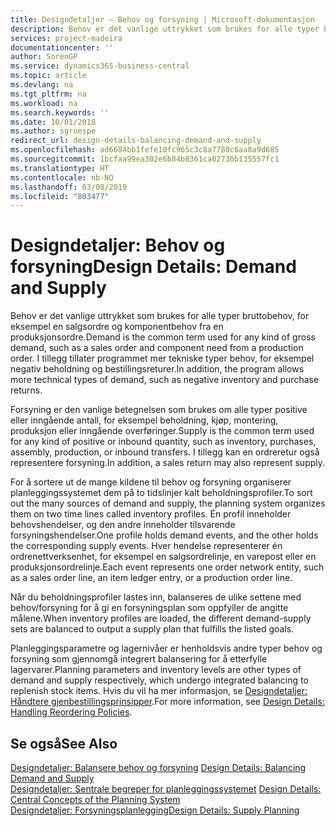 ```yaml
---
title: Designdetaljer – Behov og forsyning | Microsoft-dokumentasjon
description: Behov er det vanlige uttrykket som brukes for alle typer bruttobehov, for eksempel en salgsordre og komponentbehov fra en produksjonsordre. I tillegg tillater programmet mer tekniske typer behov, for eksempel negativ beholdning og bestillingsreturer.
services: project-madeira
documentationcenter: ''
author: SorenGP
ms.service: dynamics365-business-central
ms.topic: article
ms.devlang: na
ms.tgt_pltfrm: na
ms.workload: na
ms.search.keywords: ''
ms.date: 10/01/2018
ms.author: sgroespe
redirect_url: design-details-balancing-demand-and-supply
ms.openlocfilehash: ad6684bb1fefe10fc965c3c8a7780c6aa8a9d685
ms.sourcegitcommit: 1bcfaa99ea302e6b84b8361ca02730b135557fc1
ms.translationtype: HT
ms.contentlocale: nb-NO
ms.lasthandoff: 03/08/2019
ms.locfileid: "803477"
---
```

# <a name="design-details-demand-and-supply"></a><span data-ttu-id="76fec-104">Designdetaljer: Behov og forsyning</span><span class="sxs-lookup"><span data-stu-id="76fec-104">Design Details: Demand and Supply</span></span>
<span data-ttu-id="76fec-105">Behov er det vanlige uttrykket som brukes for alle typer bruttobehov, for eksempel en salgsordre og komponentbehov fra en produksjonsordre.</span><span class="sxs-lookup"><span data-stu-id="76fec-105">Demand is the common term used for any kind of gross demand, such as a sales order and component need from a production order.</span></span> <span data-ttu-id="76fec-106">I tillegg tillater programmet mer tekniske typer behov, for eksempel negativ beholdning og bestillingsreturer.</span><span class="sxs-lookup"><span data-stu-id="76fec-106">In addition, the program allows more technical types of demand, such as negative inventory and purchase returns.</span></span>  

 <span data-ttu-id="76fec-107">Forsyning er den vanlige betegnelsen som brukes om alle typer positive eller inngående antall, for eksempel beholdning, kjøp, montering, produksjon eller inngående overføringer.</span><span class="sxs-lookup"><span data-stu-id="76fec-107">Supply is the common term used for any kind of positive or inbound quantity, such as inventory, purchases, assembly, production, or inbound transfers.</span></span> <span data-ttu-id="76fec-108">I tillegg kan en ordreretur også representere forsyning.</span><span class="sxs-lookup"><span data-stu-id="76fec-108">In addition, a sales return may also represent supply.</span></span>  

 <span data-ttu-id="76fec-109">For å sortere ut de mange kildene til behov og forsyning organiserer planleggingssystemet dem på to tidslinjer kalt beholdningsprofiler.</span><span class="sxs-lookup"><span data-stu-id="76fec-109">To sort out the many sources of demand and supply, the planning system organizes them on two time lines called inventory profiles.</span></span> <span data-ttu-id="76fec-110">Én profil inneholder behovshendelser, og den andre inneholder tilsvarende forsyningshendelser.</span><span class="sxs-lookup"><span data-stu-id="76fec-110">One profile holds demand events, and the other holds the corresponding supply events.</span></span> <span data-ttu-id="76fec-111">Hver hendelse representerer én ordrenettverksenhet, for eksempel en salgsordrelinje, en varepost eller en produksjonsordrelinje.</span><span class="sxs-lookup"><span data-stu-id="76fec-111">Each event represents one order network entity, such as a sales order line, an item ledger entry, or a production order line.</span></span>  

 <span data-ttu-id="76fec-112">Når du beholdningsprofiler lastes inn, balanseres de ulike settene med behov/forsyning for å gi en forsyningsplan som oppfyller de angitte målene.</span><span class="sxs-lookup"><span data-stu-id="76fec-112">When inventory profiles are loaded, the different demand-supply sets are balanced to output a supply plan that fulfills the listed goals.</span></span>  

 <span data-ttu-id="76fec-113">Planleggingsparametre og lagernivåer er henholdsvis andre typer behov og forsyning som gjennomgå integrert balansering for å etterfylle lagervarer.</span><span class="sxs-lookup"><span data-stu-id="76fec-113">Planning parameters and inventory levels are other types of demand and supply respectively, which undergo integrated balancing to replenish stock items.</span></span> <span data-ttu-id="76fec-114">Hvis du vil ha mer informasjon, se [Designdetaljer: Håndtere gjenbestillingsprinsipper](design-details-handling-reordering-policies.md).</span><span class="sxs-lookup"><span data-stu-id="76fec-114">For more information, see [Design Details: Handling Reordering Policies](design-details-handling-reordering-policies.md).</span></span>  

## <a name="see-also"></a><span data-ttu-id="76fec-115">Se også</span><span class="sxs-lookup"><span data-stu-id="76fec-115">See Also</span></span>  
 <span data-ttu-id="76fec-116">[Designdetaljer: Balansere behov og forsyning](design-details-balancing-demand-and-supply.md) </span><span class="sxs-lookup"><span data-stu-id="76fec-116">[Design Details: Balancing Demand and Supply](design-details-balancing-demand-and-supply.md) </span></span>  
 <span data-ttu-id="76fec-117">[Designdetaljer: Sentrale begreper for planleggingssystemet](design-details-central-concepts-of-the-planning-system.md) </span><span class="sxs-lookup"><span data-stu-id="76fec-117">[Design Details: Central Concepts of the Planning System](design-details-central-concepts-of-the-planning-system.md) </span></span>  
 [<span data-ttu-id="76fec-118">Designdetaljer: Forsyningsplanlegging</span><span class="sxs-lookup"><span data-stu-id="76fec-118">Design Details: Supply Planning</span></span>](design-details-supply-planning.md)
